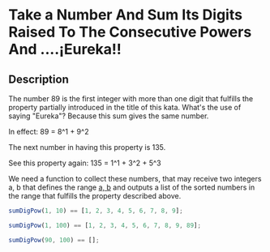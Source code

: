 # Take a Number And Sum Its Digits Raised To The Consecutive Powers And ....¡Eureka!!

## Description

The number 89 is the first integer with more than one digit that fulfills the property partially introduced in the title of this kata. What's the use of saying "Eureka"? Because this sum gives the same number.

In effect: 89 = 8^1 + 9^2

The next number in having this property is 135.

See this property again: 135 = 1^1 + 3^2 + 5^3

We need a function to collect these numbers, that may receive two integers a, b that defines the range [a, b](inclusive) and outputs a list of the sorted numbers in the range that fulfills the property described above.

```js
sumDigPow(1, 10) == [1, 2, 3, 4, 5, 6, 7, 8, 9];

sumDigPow(1, 100) == [1, 2, 3, 4, 5, 6, 7, 8, 9, 89];

sumDigPow(90, 100) == [];
```
